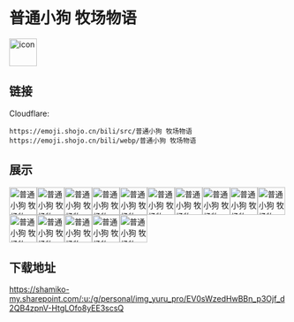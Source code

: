 # 普通小狗 牧场物语
<img src="https://emoji.shojo.cn/bili/src/普通小狗 牧场物语/icon.png" width="50" height="50" alt="icon">

## 链接
Cloudflare:
```
https://emoji.shojo.cn/bili/src/普通小狗 牧场物语
https://emoji.shojo.cn/bili/webp/普通小狗 牧场物语
```
## 展示
<img src="https://emoji.shojo.cn/bili/src/普通小狗 牧场物语/普通小狗 牧场物语-么么哒.png" width="50" height="50" alt="普通小狗 牧场物语-么么哒"><img src="https://emoji.shojo.cn/bili/src/普通小狗 牧场物语/普通小狗 牧场物语-爱你.png" width="50" height="50" alt="普通小狗 牧场物语-爱你"><img src="https://emoji.shojo.cn/bili/src/普通小狗 牧场物语/普通小狗 牧场物语-气呼呼.png" width="50" height="50" alt="普通小狗 牧场物语-气呼呼"><img src="https://emoji.shojo.cn/bili/src/普通小狗 牧场物语/普通小狗 牧场物语-别来沾边.png" width="50" height="50" alt="普通小狗 牧场物语-别来沾边"><img src="https://emoji.shojo.cn/bili/src/普通小狗 牧场物语/普通小狗 牧场物语-请享用.png" width="50" height="50" alt="普通小狗 牧场物语-请享用"><img src="https://emoji.shojo.cn/bili/src/普通小狗 牧场物语/普通小狗 牧场物语-击中心巴.png" width="50" height="50" alt="普通小狗 牧场物语-击中心巴"><img src="https://emoji.shojo.cn/bili/src/普通小狗 牧场物语/普通小狗 牧场物语-让我看看.png" width="50" height="50" alt="普通小狗 牧场物语-让我看看"><img src="https://emoji.shojo.cn/bili/src/普通小狗 牧场物语/普通小狗 牧场物语-待机.png" width="50" height="50" alt="普通小狗 牧场物语-待机"><img src="https://emoji.shojo.cn/bili/src/普通小狗 牧场物语/普通小狗 牧场物语-椒个朋友.png" width="50" height="50" alt="普通小狗 牧场物语-椒个朋友"><img src="https://emoji.shojo.cn/bili/src/普通小狗 牧场物语/普通小狗 牧场物语-求打赏.png" width="50" height="50" alt="普通小狗 牧场物语-求打赏"><img src="https://emoji.shojo.cn/bili/src/普通小狗 牧场物语/普通小狗 牧场物语-休息一下.png" width="50" height="50" alt="普通小狗 牧场物语-休息一下"><img src="https://emoji.shojo.cn/bili/src/普通小狗 牧场物语/普通小狗 牧场物语-保持微笑.png" width="50" height="50" alt="普通小狗 牧场物语-保持微笑"><img src="https://emoji.shojo.cn/bili/src/普通小狗 牧场物语/普通小狗 牧场物语-巡逻.png" width="50" height="50" alt="普通小狗 牧场物语-巡逻"><img src="https://emoji.shojo.cn/bili/src/普通小狗 牧场物语/普通小狗 牧场物语-发射.png" width="50" height="50" alt="普通小狗 牧场物语-发射"><img src="https://emoji.shojo.cn/bili/src/普通小狗 牧场物语/普通小狗 牧场物语-打招呼.png" width="50" height="50" alt="普通小狗 牧场物语-打招呼">

## 下载地址

https://shamiko-my.sharepoint.com/:u:/g/personal/img_yuru_pro/EV0sWzedHwBBn_p3Ojf_d2QB4zpnV-HtgLOfo8yEE3scsQ